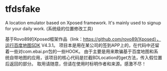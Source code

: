 # tfdsfake
A location emulator based on Xposed framework. It's mainly used to signup for your daily work. (系统级的位置修改工具)

基于Rovo89的Xposed框架作品（link：https://github.com/rovo89/Xposed），运行百度地图SDK V4.3.1。
项目本是用在某公司的签到APP上的，在代码中还留着一些对com.ebai.pn包的一些HOOK。
由于主要是用来欺骗基于百度地图和系统自带地图的应用，该项目的核心代码是拦截BDLocation的get方法，传入假位置后返回的部分。
取用请随意，但请在使用时标明作者和来源。感激不尽！
